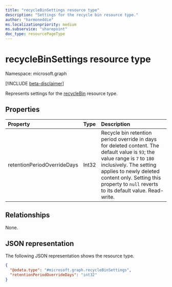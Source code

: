 ```yaml
---
title: "recycleBinSettings resource type"
description: "Settings for the recycle bin resource type."
author: "harmoneddie"
ms.localizationpriority: medium
ms.subservice: "sharepoint"
doc_type: resourcePageType
---
```


# recycleBinSettings resource type

Namespace: microsoft.graph

[!INCLUDE [beta-disclaimer](../../includes/beta-disclaimer.md)]

Represents settings for the [recycleBin](recyclebin.md) resource type.

## Properties
|Property|Type|Description|
|:---|:---|:---|
|retentionPeriodOverrideDays|Int32|Recycle bin retention period override in days for deleted content. The default value is `93`; the value range is `7` to `180` inclusively. The setting applies to newly deleted content only. Setting this property to `null` reverts to its default value. Read-write.|

## Relationships
None.

## JSON representation
The following JSON representation shows the resource type.
<!-- {
  "blockType": "resource",
  "@odata.type": "microsoft.graph.recycleBinSettings"
}
-->
``` json
{
  "@odata.type": "#microsoft.graph.recycleBinSettings",
  "retentionPeriodOverrideDays": "int32"
}
```
